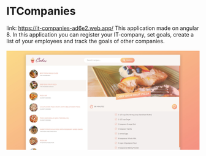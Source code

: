 # ITCompanies
link: https://it-companies-ad6e2.web.app/
This application made on angular 8.
In this application you can register your IT-company, set goals, create a list of your employees and track the goals of other companies.
<br /><br />
<img src="https://github.com/projectFromEllina/SearchRecipes.github.io/blob/master/search-recipe.jpg" />

